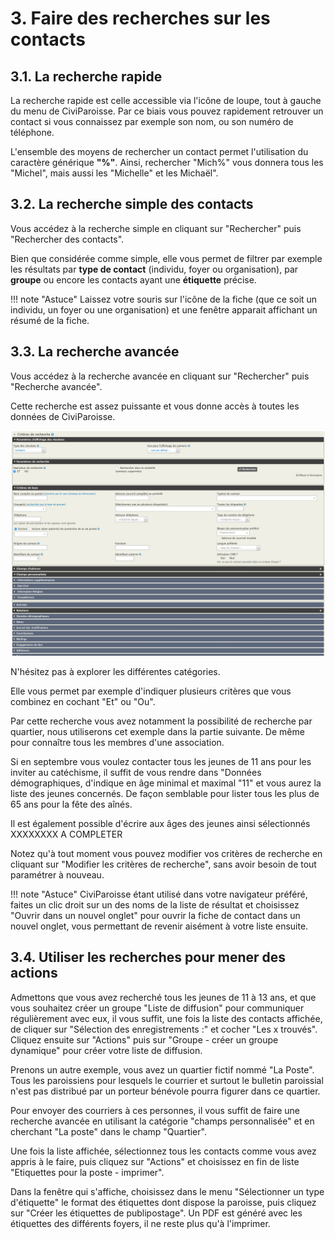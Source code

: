 # 3. Faire des recherches sur les contacts

## 3.1. La recherche rapide


La recherche rapide est celle accessible via l'icône de loupe, tout à gauche du menu de CiviParoisse.
Par ce biais vous pouvez rapidement retrouver un contact si vous connaissez par exemple son nom, ou son numéro de téléphone.

L'ensemble des moyens de rechercher un contact permet l'utilisation du caractère générique **"%"**. Ainsi, rechercher "Mich%" vous donnera tous les "Michel", mais aussi les "Michelle" et les Michaël".

## 3.2. La recherche simple des contacts

Vous accédez à la recherche simple en cliquant sur "Rechercher" puis "Rechercher des contacts".


Bien que considérée comme simple, elle vous permet de filtrer par exemple les résultats par **type de contact** (individu, foyer ou organisation), par **groupe** ou encore les contacts ayant une **étiquette** précise.

!!! note "Astuce"
    Laissez votre souris sur l'icône de la fiche (que ce soit un individu, un foyer ou une organisation) et une fenêtre apparait affichant un résumé de la fiche.

## 3.3. La recherche avancée

Vous accédez à la recherche avancée en cliquant sur "Rechercher" puis "Recherche avancée".


Cette recherche est assez puissante et vous donne accès à toutes les données de CiviParoisse.

![recherche avancee](img/recherche_avancee.png)

N'hésitez pas à explorer les différentes catégories.

Elle vous permet par exemple d'indiquer plusieurs critères que vous combinez en cochant "Et" ou "Ou".

Par cette recherche vous avez notamment la possibilité de recherche par quartier, nous utiliserons cet exemple dans la partie suivante. De même pour connaître tous les membres d'une association.

Si en septembre vous voulez contacter tous les jeunes de 11 ans pour les inviter au catéchisme, il suffit de vous rendre dans "Données démographiques, d'indique en âge minimal et maximal "11" et vous aurez la liste des jeunes concernés. De façon semblable pour lister tous les plus de 65 ans pour la fête des aînés.


Il est également possible d'écrire aux âges des jeunes ainsi sélectionnés XXXXXXXX A COMPLETER

Notez qu'à tout moment vous pouvez modifier vos critères de recherche en cliquant sur "Modifier les critères de recherche", sans avoir besoin de tout paramétrer à nouveau.

!!! note "Astuce"
    CiviParoisse étant utilisé dans votre navigateur préféré, faites un clic droit sur un des noms de la liste de résultat et choisissez "Ouvrir dans un nouvel onglet" pour ouvrir la fiche de contact dans un nouvel onglet, vous permettant de revenir aisément à votre liste ensuite.

## 3.4. Utiliser les recherches pour mener des actions

Admettons que vous avez recherché tous les jeunes de 11 à 13 ans, et que vous souhaitez créer un groupe "Liste de diffusion" pour communiquer régulièrement avec eux, il vous suffit, une fois la liste des contacts affichée, de cliquer sur "Sélection des enregistrements :" et cocher "Les x trouvés". Cliquez ensuite sur "Actions" puis sur "Groupe - créer un groupe dynamique" pour créer votre liste de diffusion.


Prenons un autre exemple, vous avez un quartier fictif nommé "La Poste". Tous les paroissiens pour lesquels le courrier et surtout le bulletin paroissial n'est pas distribué par un porteur bénévole pourra figurer dans ce quartier.

Pour envoyer des courriers à ces personnes, il vous suffit de faire une recherche avancée en utilisant la catégorie "champs personnalisée" et en cherchant "La poste" dans le champ "Quartier".

Une fois la liste affichée, sélectionnez tous les contacts comme vous avez appris à le faire, puis cliquez sur "Actions" et choisissez en fin de liste "Etiquettes pour la poste - imprimer".

Dans la fenêtre qui s'affiche, choisissez dans le menu "Sélectionner un type d'étiquette" le format des étiquettes dont dispose la paroisse, puis cliquez sur "Créer les étiquettes de publipostage". Un PDF est généré avec les étiquettes des différents foyers, il ne reste plus qu'à l'imprimer.
